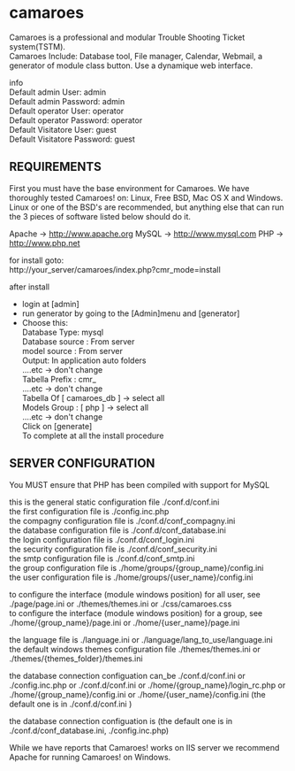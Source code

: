 # camaroes
Camaroes is a professional and modular Trouble Shooting Ticket system(TSTM).</br>
Camaroes Include: Database tool, File manager, Calendar, Webmail, a generator of module class button. Use a dynamique web interface.</br>

info</br>
Default admin User: 	admin</br>
Default admin Password: 	admin</br>
Default operator User: 	operator</br>
Default operator Password: 	operator</br>
Default Visitatore User: 	guest</br>
Default Visitatore Password: 	guest</br>

REQUIREMENTS
------------

First you must have the base environment for Camaroes.
We have thoroughly tested Camaroes! on: Linux, Free BSD, Mac OS X and Windows.</br>
Linux or one of the BSD's are recommended, but anything else that can run the
3 pieces of software listed below should do it.

Apache	-> http://www.apache.org
MySQL	-> http://www.mysql.com
PHP	-> http://www.php.net

for install goto:</br>
http://your_server/camaroes/index.php?cmr_mode=install</br>

after install</br>

- login at [admin]</br>
- run generator by going to the [Admin]menu and [generator]
- Choose this:</br>
   Database Type: mysql</br>
   Database source : From server</br>
   model source : From server</br>
   Output: In application auto folders</br>
   ....etc  -> don't change</br>
   Tabella Prefix : cmr_</br>
      ....etc  -> don't change</br>
   Tabella Of [ camaroes_db ] -> select all</br>
   Models Group : [ php ] -> select all</br>
      ....etc  -> don't change</br>
   Click on [generate] </br>
  To complete at all the install procedure</br>


   

SERVER CONFIGURATION
--------------------

You MUST ensure that PHP has been compiled with support for MySQL</br>

this is the general static configuration file ./conf.d/conf.ini</br>
the first configuration file is ./config.inc.php</br>
the compagny configuration file is ./conf.d/conf_compagny.ini</br>
the database configuration file is ./conf.d/conf_database.ini</br>
the login configuration file is ./conf.d/conf_login.ini</br>
the security configuration file is ./conf.d/conf_security.ini</br>
the smtp configuration file is ./conf.d/conf_smtp.ini</br>
the group configuration file is ./home/groups/{group_name}/config.ini</br>
the user configuration file is ./home/groups/{user_name}/config.ini</br>
	
	
to configure the interface (module windows position) for all user, see ./page/page.ini or ./themes/themes.ini or ./css/camaroes.css</br>
to configure the interface (module windows position) for a group, see ./home/{group_name}/page.ini or ./home/{user_name}/page.ini</br>
	
the language file is ./language.ini or ./language/lang_to_use/language.ini</br>
the default windows themes configuration file ./themes/themes.ini or ./themes/{themes_folder}/themes.ini</br>

the database connection configuation can_be ./conf.d/conf.ini or ./config.inc.php or ./conf.d/conf.ini or ./home/{group_name}/login_rc.php  or ./home/{group_name}/config.ini  or ./home/{user_name}/config.ini (the default one is in ./conf.d/conf.ini )</br>

the database connection configuation is  (the default one is in ./conf.d/conf_database.ini, ./config.inc.php)</br>


While we have reports that Camaroes! works on IIS server we recommend Apache
for running Camaroes! on Windows.
